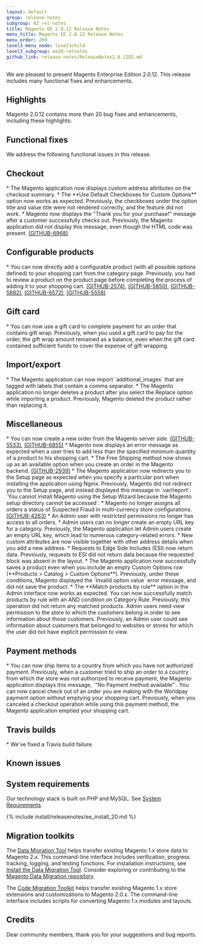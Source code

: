 ```yaml
---
layout: default
group: release-notes
subgroup: 02_rel-notes
title: Magento EE 2.0.12 Release Notes
menu_title: Magento EE 2.0.12 Release Notes
menu_order: 269
level3_menu_node: level3child
level3_subgroup: ee20-relnotes 
github_link: release-notes/ReleaseNotes2.0.12EE.md
---
```


We are pleased to present Magento Enterprise Edition 2.0.12. This release includes many functional fixes and enhancements. 




## Highlights
Magento 2.0.12 contains more than 20 bug fixes and enhancements, including these highlights:


## Functional fixes

We address the following functional issues in this release.



## Checkout
<!---  58946-->* The Magento application now displays custom address attributes on the checkout summary. 


<!--- 60877 -->* The **Use Default Checkboxes for Custom Options** option now works as expected. Previously, the checkboxes under the option title and value title were not rendered correctly, and the feature did not work.


<!--- 61113 -->* Magento now displays the "Thank you for your purchase!" message after a customer successfully checks out. Previously, the Magento application did not display this message, even though the HTML code was present. <a href="https://github.com/magento/magento2/issues/6968" target="_blank">(GITHUB-6968)</a>







## Configurable products

<!---  58504-->* You can now directly add a configurable product (with all possible options defined) to your shopping cart from the category page. Previously,  you had to review a product on the product page before completing the process of adding it to your shopping cart. <a href="https://github.com/magento/magento2/issues/2574" target="_blank">(GITHUB-2574)</a>, <a href="https://github.com/magento/magento2/issues/5850" target="_blank">(GITHUB-5850)</a>, <a href="https://github.com/magento/magento2/issues/5882" target="_blank">(GITHUB-5882)</a>, <a href="https://github.com/magento/magento2/issues/6572" target="_blank">(GITHUB-6572)</a>,  <a href="https://github.com/magento/magento2/issues/5558" target="_blank">(GITHUB-5558)</a>


## Gift card

<!--- 57610 -->* You can now use a gift card to complete payment for an order that contains gift wrap. Previously, when you used a gift card to pay for the order, the gift wrap amount remained as a balance, even when the gift card contained sufficient funds to cover the expense of gift wrapping.




## Import/export

<!--- 61264 -->* The Magento application can now import `additional_images` that are tagged with labels that contain a comma separator.

<!--- 61075 -->* The Magento application no longer deletes a product after you select the Replace option while importing a product. Previously,  Magento deleted the product rather than replacing it.  






## Miscellaneous


<!--- 61022 -->* You can now create a new order from the Magento server side. <a href="https://github.com/magento/magento2/issues/5533" target="_blank">(GITHUB-5533)</a>,  <a href="https://github.com/magento/magento2/issues/6855" target="_blank">(GITHUB-6855)</a>


<!--- 61151-->* Magento now displays an error message as expected when a user tries to add less than the specified minimum quantity of a product to his shopping cart. 

<!--- 61091 -->* The Free Shipping method now shows up as an available option when you create an order in the Magento backend. <a href="https://github.com/magento/magento2/issues/2939" target="_blank">(GITHUB-2939)</a>


<!--- 60724 -->* The Magento application now redirects you to the Setup page as expected when you specify a particular port when installing the application using Nginx. Previously, Magento did not redirect you to the Setup page, and instead displayed this message in `var/report`: `You cannot install Magento using the Setup Wizard because the Magento setup directory cannot be accessed`. 

<!--- 60327 -->* Magento no longer assigns all orders a status of Suspected Fraud in multi-currency store configurations. <a href="https://github.com/magento/magento2/issues/4263" target="_blank">(GITHUB-4263)</a>

<!--- 61146 -->* An Admin user with restricted permissions no longer has access to all orders. 

<!--- 60055 -->* Admin users can no longer create an empty URL key for a category. Previously, the Magento application let Admin users create an empty URL key, which lead to numerous category-related errors.

<!--- 60965 -->* New custom attributes are now visible together with other address details when you add a new address. 

<!--- 57519-->* Requests to Edge Side Includes (ESI) now return data. Previously, requests to ESI did not return data because the requested block was absent in the layout. 


<!--- 62647 -->* The Magento application now successfully saves a product even when you include an empty Custom Options row (**Products > Catalog > Custom Options**). Previously, under these conditions, Magento displayed the `Invalid option value` error message, and did not save the product.  

<!--- 61628 -->* The **Match products by rule** option in the Admin interface now works as expected. 

<!--- 62654 --> You can now successfully match products by rule with an AND condition on Category Rule. Previously, this operation did not return any matched products.  


<!--- 62680 --> Admin users need view permission to the store to which the customers belong in order to see information about those customers. Previously, an Admin user could see information about customers that belonged to websites or stores for which the user did not have explicit permission to view.



## Payment methods

<!--- 56925 -->* You can now ship items to a country from which you have not authorized payment. Previously, when a customer tried to ship an order to a country from which the store was not authorized to receive payment, the Magento application displays this message, `"No Payment method available"`.

<!--- 62661 --> You can now cancel check out of an order you are making with the Worldpay payment option without emptying your shopping cart. Previously, when you canceled a checkout operation while using this payment method, the Magento application emptied your shopping cart. 



## Travis builds

<!--- 62455 -->* We've fixed a Travis build failure. 




<!--- NOT A BUG --> 

<!--- 62727 --> 

<!--- 62795 -->


<!--- INTERNAL ONLY --> 


<!--- 62121 -->






<!--- CANNOT REPRODUCE --> 

<!--- 61148 -->

<!--- 62793 --> 

<!--- 62581 --> 

<!--- 62574 --> 

<!--- 62671 --> 



## Known issues






## System requirements
Our technology stack is built on PHP and MySQL. See
<a href="{{ page.baseurl }}install-gde/system-requirements.html" target="_blank">System Requirements</a>.


{% include install/releasenotes/ee_install_20.md %}



## Migration toolkits
The <a href="{{ page.baseurl }}migration/migration-migrate.html" target="_blank">Data Migration Tool</a> helps transfer existing Magento 1.x store data to Magento 2.x. This command-line interface includes verification, progress tracking, logging, and testing functions. For installation instructions, see  <a href="{{ page.baseurl }}migration/migration-tool-install.html" target="_blank">Install the Data Migration Tool</a>. Consider exploring or contributing to the <a href="https://github.com/magento/data-migration-tool" target="_blank"> Magento Data Migration repository</a>.

The <a href="https://github.com/magento/code-migration" target="_blank">Code Migration Toolkit</a> helps transfer existing Magento 1.x store extensions and customizations to Magento 2.0.x. The command-line interface includes scripts for converting Magento 1.x modules and layouts.

## Credits

Dear community members, thank you for your suggestions and bug reports.
